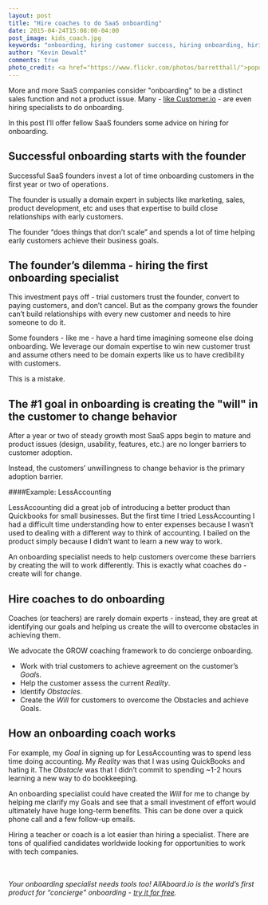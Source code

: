 ```yaml
---
layout: post
title: "Hire coaches to do SaaS onboarding"
date: 2015-04-24T15:08:00-04:00
post_image: kids_coach.jpg
keywords: "onboarding, hiring customer success, hiring onboarding, hiring customer suppport"
author: "Kevin Dewalt"
comments: true
photo_credit: <a href="https://www.flickr.com/photos/barretthall/">popofatticus</a>
---
```

More and more SaaS companies consider "onboarding" to be a distinct sales function and not a product issue. Many - [like Customer.io](/blog/customerio) - are even hiring specialists to do onboarding.

In this post I’ll offer fellow SaaS founders some advice on hiring for onboarding.

## Successful onboarding starts with the founder

Successful SaaS founders invest a lot of time onboarding customers in the first year or two of operations.

The founder is usually a domain expert in subjects like marketing, sales, product development, etc and uses that expertise to build close relationships with early customers.

The founder “does things that don’t scale” and spends a lot of time helping early customers achieve their business goals.

## The founder’s dilemma - hiring the first onboarding specialist

This investment pays off - trial customers trust the founder, convert to paying customers, and don’t cancel.  But as the company grows the founder can’t build relationships with every new customer and needs to hire someone to do it.

Some founders - like me - have a hard time imagining someone else doing onboarding. We leverage our domain expertise to win new customer trust and assume others need to be domain experts like us to have credibility with customers.

This is a mistake.

## The #1 goal in onboarding is creating the "will" in the customer to change behavior

After a year or two of steady growth most SaaS apps begin to mature and product issues (design, usability, features, etc.) are no longer barriers to customer adoption.

Instead, the customers’ unwillingness to change behavior is the primary adoption barrier.

####Example: LessAccounting

LessAccounting did a great job of introducing a better product than Quickbooks for small businesses. But the first time I tried LessAccounting I had a difficult time understanding how to enter expenses because I wasn’t used to dealing with a different way to think of accounting. I bailed on the product simply because I didn’t want to learn a new way to work.

An onboarding specialist needs to help customers overcome these barriers by creating the will to work differently. This is exactly what coaches do - create will for change.

## Hire coaches to do onboarding

Coaches (or teachers) are rarely domain experts - instead, they are great at identifying our goals and helping us create the will to overcome obstacles in achieving them.

We advocate the GROW coaching framework to do concierge onboarding.

+ Work with trial customers to achieve agreement on the customer’s *Goal*s.
+ Help the customer assess the current *Reality*.
+ Identify *Obstacles*.
+ Create the *Will* for customers to overcome the Obstacles and achieve Goals.

## How an onboarding coach works

For example, my *Goal* in signing up for LessAccounting was to spend less time doing accounting. My *Reality* was that I was using QuickBooks and hating it. The *Obstacle* was that I didn’t commit to spending ~1-2 hours learning a new way to do bookkeeping.

An onboarding specialist could have created the *Will* for me to change by helping me clarify my Goals and see that a small investment of effort would ultimately have huge long-term benefits. This can be done over a quick phone call and a few follow-up emails.

Hiring a teacher or coach is a lot easier than hiring a specialist. There are tons of qualified candidates worldwide looking for opportunities to work with tech companies.

<br><br>
*Your onboarding specialist needs tools too! AllAboard.io is the world’s first product for “concierge” onboarding - [try it for free](http://try.allaboard.io).*

<br>








